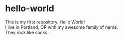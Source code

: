 # hello-world
This is my first repository.  Hello World!<br>
I live in Portland, OR with my awesome family of nerds.  <br>
They rock like socks.   
